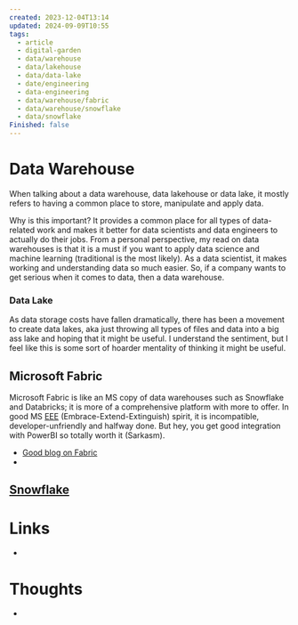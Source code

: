 ```yaml
---
created: 2023-12-04T13:14
updated: 2024-09-09T10:55
tags:
  - article
  - digital-garden
  - data/warehouse
  - data/lakehouse
  - data/data-lake
  - date/engineering
  - data-engineering
  - data/warehouse/fabric
  - data/warehouse/snowflake
  - data/snowflake
Finished: false
---
```


# Data Warehouse

When talking about a data warehouse, data lakehouse or data lake, it mostly refers to having a common place to store, manipulate and apply data. 

Why is this important? It provides a common place for all types of data-related work and makes it better for data scientists and data engineers to actually do their jobs. 
From a personal perspective, my read on data warehouses is that it is a must if you want to apply data science and machine learning (traditional is the most likely). As a data scientist, it makes working and understanding data so much easier. So, if a company wants to get serious when it comes to data, then a data warehouse. 


### Data Lake
As data storage costs have fallen dramatically, there has been a movement to create data lakes, aka just throwing all types of files and data into a big ass lake and hoping that it might be useful. I understand the sentiment, but I feel like this is some sort of hoarder mentality of thinking it might be useful. 



## Microsoft Fabric
Microsoft Fabric is like an MS copy of data warehouses such as Snowflake and Databricks; it is more of a comprehensive platform with more to offer. In good MS [EEE](https://en.wikipedia.org/wiki/Embrace,_extend,_and_extinguish) (Embrace-Extend-Extinguish) spirit, it is incompatible, developer-unfriendly and halfway done. But hey, you get good integration with PowerBI so totally worth it (Sarkasm). 
- [Good blog on Fabric](https://www.kevinrchant.com/)
- 

## [Snowflake](../../Database/Snowflake.md)

# Links
- 

# Thoughts 
- 


